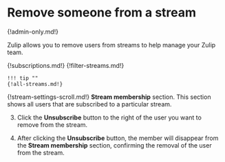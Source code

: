 # Remove someone from a stream

{!admin-only.md!}

Zulip allows you to remove users from streams to help manage your Zulip
team.

{!subscriptions.md!}
{!filter-streams.md!}

    !!! tip ""
    {!all-streams.md!}

{!stream-settings-scroll.md!} **Stream membership** section. This section
shows all users that are subscribed to a particular stream.

3. Click the **Unsubscribe** button to the right of the user you want to
remove from the stream.

4. After clicking the **Unsubscribe** button, the member will disappear from the
**Stream membership** section, confirming the removal of the user from the
stream.
